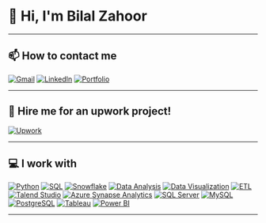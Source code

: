 # 👋 Hi, I'm Bilal Zahoor

---

## 📫 How to contact me

[![Gmail](https://img.shields.io/badge/Gmail-D14836?style=flat-square&logo=gmail&logoColor=white)](mailto:your-email@gmail.com)
[![LinkedIn](https://img.shields.io/badge/LinkedIn-0077B5?style=flat-square&logo=linkedin&logoColor=white)](https://www.linkedin.com/in/your-profile)
[![Portfolio](https://img.shields.io/badge/Portfolio-181717?style=flat-square&logo=github&logoColor=white)](https://your-portfolio.com)

---

## 💼 Hire me for an upwork project!

[![Upwork](https://img.shields.io/badge/Upwork-6FDA44?style=flat-square&logo=upwork&logoColor=white)](https://www.upwork.com/freelancers/~your-profile)

---

## 💻 I work with

[![Python](https://img.shields.io/badge/Python-3776AB?style=flat-square&logo=python&logoColor=white)](https://www.python.org)
[![SQL](https://img.shields.io/badge/SQL-4479A1?style=flat-square&logo=postgresql&logoColor=white)](https://www.postgresql.org)
[![Snowflake](https://img.shields.io/badge/Snowflake-29B5E8?style=flat-square&logo=snowflake&logoColor=white)](https://www.snowflake.com)
[![Data Analysis](https://img.shields.io/badge/Data_Analysis-0078D4?style=flat-square&logo=chart-bar&logoColor=white)](https://www.databricks.com)
[![Data Visualization](https://img.shields.io/badge/Data_Visualization-4A90E2?style=flat-square&logo=chart-line&logoColor=white)](https://www.tableau.com)
[![ETL](https://img.shields.io/badge/ETL-FFC107?style=flat-square&logo=data-transfer&logoColor=white)](https://www.talend.com)
[![Talend Studio](https://img.shields.io/badge/Talend_Studio-F80000?style=flat-square&logo=talend&logoColor=white)](https://www.talend.com)
[![Azure Synapse Analytics](https://img.shields.io/badge/Azure_Synapse_Analytics-0078D7?style=flat-square&logo=microsoft-azure&logoColor=white)](https://azure.microsoft.com/en-us/services/synapse-analytics/)
[![SQL Server](https://img.shields.io/badge/SQL_Server-CC2927?style=flat-square&logo=microsoft-sql-server&logoColor=white)](https://www.microsoft.com/en-us/sql-server/sql-server-2019)
[![MySQL](https://img.shields.io/badge/MySQL-4479A1?style=flat-square&logo=mysql&logoColor=white)](https://www.mysql.com)
[![PostgreSQL](https://img.shields.io/badge/PostgreSQL-336791?style=flat-square&logo=postgresql&logoColor=white)](https://www.postgresql.org)
[![Tableau](https://img.shields.io/badge/Tableau-E97627?style=flat-square&logo=tableau&logoColor=white)](https://www.tableau.com)
[![Power BI](https://img.shields.io/badge/Power_BI-F2C811?style=flat-square&logo=power-bi&logoColor=white)](https://powerbi.microsoft.com)

---

<!-- Feel free to add more sections as needed -->
